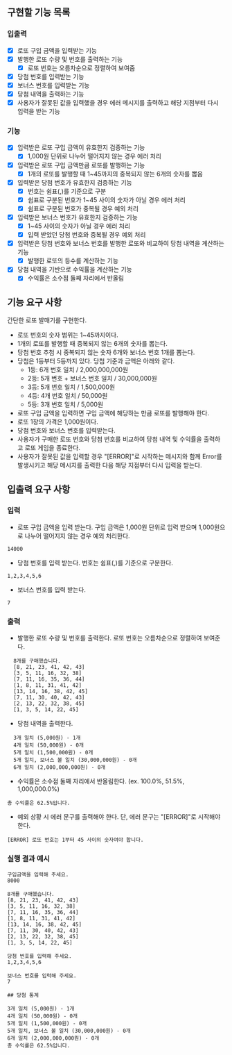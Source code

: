 ## 구현할 기능 목록

### 입출력

- [x] 로또 구입 금액을 입력받는 기능
- [x] 발행한 로또 수량 및 번호를 출력하는 기능
  - [x] 로또 번호는 오름차순으로 정렬하여 보여줌
- [x] 당첨 번호를 입력받는 기능
- [x] 보너스 번호를 입력받는 기능
- [x] 당첨 내역을 출력하는 기능
- [x] 사용자가 잘못된 값을 입력했을 경우 에러 메시지를 출력하고 해당 지점부터 다시 입력을 받는 기능

### 기능

- [x] 입력받은 로또 구입 금액이 유효한지 검증하는 기능
  - [x] 1,000원 단위로 나누어 떨어지지 않는 경우 에러 처리
- [x] 입력받은 로또 구입 금액만큼 로또를 발행하는 기능
  - [x] 1개의 로또를 발행할 때 1~45까지의 중복되지 않는 6개의 숫자를 뽑음
- [x] 입력받은 당첨 번호가 유효한지 검증하는 기능
  - [x] 번호는 쉼표(,)를 기준으로 구분
  - [x] 쉼표로 구분된 번호가 1~45 사이의 숫자가 아닐 경우 에러 처리
  - [x] 쉼표로 구분된 번호가 중복될 경우 예외 처리
- [x] 입력받은 보너스 번호가 유효한지 검증하는 기능
  - [x] 1~45 사이의 숫자가 아닐 경우 에러 처리
  - [x] 입력 받았던 당첨 번호와 중복될 경우 예외 처리
- [x] 입력받은 당첨 번호와 보너스 번호를 발행한 로또와 비교하여 당첨 내역을 계산하는 기능
  - [x] 발행한 로또의 등수를 계산하는 기능
- [x] 당첨 내역을 기반으로 수익률을 계산하는 기능
  - [x] 수익률은 소수점 둘째 자리에서 반올림

## 기능 요구 사항

간단한 로또 발매기를 구현한다.

- 로또 번호의 숫자 범위는 1~45까지이다.
- 1개의 로또를 발행할 때 중복되지 않는 6개의 숫자를 뽑는다.
- 당첨 번호 추첨 시 중복되지 않는 숫자 6개와 보너스 번호 1개를 뽑는다.
- 당첨은 1등부터 5등까지 있다. 당첨 기준과 금액은 아래와 같다.
  - 1등: 6개 번호 일치 / 2,000,000,000원
  - 2등: 5개 번호 + 보너스 번호 일치 / 30,000,000원
  - 3등: 5개 번호 일치 / 1,500,000원
  - 4등: 4개 번호 일치 / 50,000원
  - 5등: 3개 번호 일치 / 5,000원
- 로또 구입 금액을 입력하면 구입 금액에 해당하는 만큼 로또를 발행해야 한다.
- 로또 1장의 가격은 1,000원이다.
- 당첨 번호와 보너스 번호를 입력받는다.
- 사용자가 구매한 로또 번호와 당첨 번호를 비교하여 당첨 내역 및 수익률을 출력하고 로또 게임을 종료한다.
- 사용자가 잘못된 값을 입력할 경우 "[ERROR]"로 시작하는 메시지와 함께 Error를 발생시키고 해당 메시지를 출력한 다음 해당 지점부터 다시 입력을 받는다.

## 입출력 요구 사항

### 입력

- 로또 구입 금액을 입력 받는다. 구입 금액은 1,000원 단위로 입력 받으며 1,000원으로 나누어 떨어지지 않는 경우 예외 처리한다.

```
14000
```

- 당첨 번호를 입력 받는다. 번호는 쉼표(,)를 기준으로 구분한다.

```
1,2,3,4,5,6
```

- 보너스 번호를 입력 받는다.

```
7
```

### 출력

- 발행한 로또 수량 및 번호를 출력한다. 로또 번호는 오름차순으로 정렬하여 보여준다.

```
  8개를 구매했습니다.
  [8, 21, 23, 41, 42, 43]
  [3, 5, 11, 16, 32, 38]
  [7, 11, 16, 35, 36, 44]
  [1, 8, 11, 31, 41, 42]
  [13, 14, 16, 38, 42, 45]
  [7, 11, 30, 40, 42, 43]
  [2, 13, 22, 32, 38, 45]
  [1, 3, 5, 14, 22, 45]
```

- 당첨 내역을 출력한다.

```
  3개 일치 (5,000원) - 1개
  4개 일치 (50,000원) - 0개
  5개 일치 (1,500,000원) - 0개
  5개 일치, 보너스 볼 일치 (30,000,000원) - 0개
  6개 일치 (2,000,000,000원) - 0개
```

- 수익률은 소수점 둘째 자리에서 반올림한다. (ex. 100.0%, 51.5%, 1,000,000.0%)

```
총 수익률은 62.5%입니다.
```

- 예외 상황 시 에러 문구를 출력해야 한다. 단, 에러 문구는 "[ERROR]"로 시작해야 한다.

```
[ERROR] 로또 번호는 1부터 45 사이의 숫자여야 합니다.
```

### 실행 결과 예시

```
구입금액을 입력해 주세요.
8000

8개를 구매했습니다.
[8, 21, 23, 41, 42, 43]
[3, 5, 11, 16, 32, 38]
[7, 11, 16, 35, 36, 44]
[1, 8, 11, 31, 41, 42]
[13, 14, 16, 38, 42, 45]
[7, 11, 30, 40, 42, 43]
[2, 13, 22, 32, 38, 45]
[1, 3, 5, 14, 22, 45]

당첨 번호를 입력해 주세요.
1,2,3,4,5,6

보너스 번호를 입력해 주세요.
7

## 당첨 통계

3개 일치 (5,000원) - 1개
4개 일치 (50,000원) - 0개
5개 일치 (1,500,000원) - 0개
5개 일치, 보너스 볼 일치 (30,000,000원) - 0개
6개 일치 (2,000,000,000원) - 0개
총 수익률은 62.5%입니다.
```
